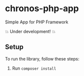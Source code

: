 # chronos-php-app
Simple App for PHP Framework

:boom: Under development! :boom:

## Setup
To run the library, follow these steps:
 1. Run `composer install`
